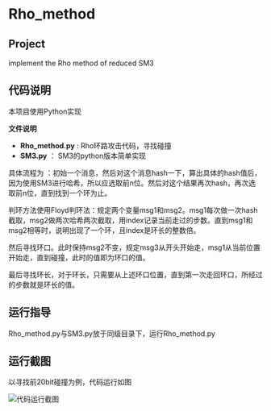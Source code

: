 # Rho_method

## Project
implement the Rho method of reduced SM3

## 代码说明
本项目使用Python实现


**文件说明**
- **Rho_method.py** : Rho环路攻击代码，寻找碰撞
- **SM3.py** ： SM3的python版本简单实现

具体流程为 ：初始一个消息，然后对这个消息hash一下，算出具体的hash值后，因为使用SM3进行哈希，所以应选取前n位。然后对这个结果再次hash，再次选取前n位，直到找到一个环为止。


判环方法使用Floyd判环法：规定两个变量msg1和msg2。msg1每次做一次hash截取，msg2做两次哈希两次截取，用index记录当前走过的步数。直到msg1和msg2相等时，说明出现了一个环，且index是环长的整数倍。


然后寻找环口。此时保持msg2不变，规定msg3从开头开始走，msg1从当前位置开始走，直到碰撞，此时的值即为环口的值。

最后寻找环长，对于环长，只需要从上述环口位置，直到第一次走回环口，所经过的步数就是环长的值。

## 运行指导
Rho_method.py与SM3.py放于同级目录下，运行Rho_method.py

## 运行截图
以寻找前20bit碰撞为例，代码运行如图

![代码运行截图](https://github.com/wzd12138/Cyberspace-Security-Innovation-and-Entrepreneurship-Practice-Course/blob/main/image/rho_method/rho_method.png)